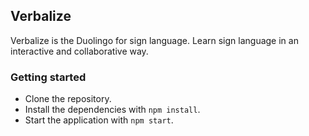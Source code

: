 ## Verbalize

Verbalize is the Duolingo for sign language. Learn sign language in an interactive and collaborative way.

### Getting started

* Clone the repository.
* Install the dependencies with `npm install`.
* Start the application with `npm start`.
